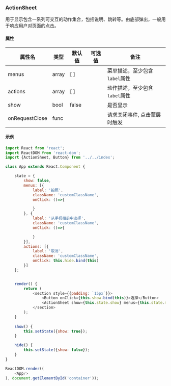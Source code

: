 

### ActionSheet

用于显示包含一系列可交互的动作集合，包括说明、跳转等。由底部弹出，一般用于响应用户对页面的点击。

#### 属性

属性名| 类型 | 默认值 | 可选值 | 备注 |
------|------|--------|--------|------|
menus |array |[ ]      |        |菜单描述，至少包含`label`属性|
actions|array|[ ]      |        |动作描述，至少包含`label`属性|
show|bool|false      |        |是否显示|
onRequestClose|func|      |        |请求关闭事件, 点击蒙层时触发|

#### 示例

```javascript
import React from 'react';
import ReactDOM from 'react-dom';
import {ActionSheet, Button} from '../../index';

class App extends React.Component {

    state = {
        show: false,
        menus: [{
            label: '拍照',
            className: 'customClassName',
            onClick: ()=>{

            }
        }, {
            label: '从手机相册中选择',
            className: 'customClassName',
            onClick: ()=>{

            }
        }],
        actions: [{
            label: '取消',
            className: 'customClassName',
            onClick: this.hide.bind(this)
        }]
    };


    render() {
        return (
            <section style={{padding: `15px`}}>
                <Button onClick={this.show.bind(this)}>选择</Button>
                <ActionSheet show={this.state.show} menus={this.state.menus} actions={this.state.actions} onRequestClose={this.hide.bind(this)} />
            </section>
        );
    }
    
    show() {
        this.setState({show: true});
    }

    hide() {
        this.setState({show: false});
    }
}

ReactDOM.render((
    <App/>
), document.getElementById('container'));
```
